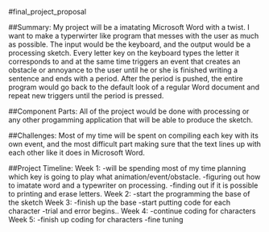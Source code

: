 #final_project_proposal


##Summary: 
My project will be a imatating Microsoft Word with a twist. I want to make a typerwirter like program that messes with the user as much as possible. The input would be the keyboard, and the output would be a processing sketch. Every letter key on the keyboard types the letter it corresponds to and at the same time triggers an event that creates an obstacle or annoyance to the user until he or she is finished writing a sentence and ends with a period. After the period is pushed, the entire program would go back to the default look of a regular Word document and repeat new triggers until the period is pressed. 

##Component Parts:
All of the project would be done with processing or any other progamming application that will be able to produce the sketch.

##Challenges: 
Most of my time will be spent on compiling each key with its own event, and the most difficult part making sure that the text lines up with each other like it does in Microsoft Word. 

##Project Timeline:
   Week 1:
     -will be spending most of my time planning which key is going to play what animation/event/obstacle.
     -figuring out how to imatate word and a typewriter on processing.
    -finding out if it is possible to printing and erase letters.
    Week 2:
      -start the programming the base of the sketch
   Week 3:
      -finish up the base
      -start putting code for each character
      -trial and error begins..
    Week 4:
      -continue coding for characters
    Week 5:
      -finish up coding for characters
      -fine tuning
